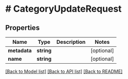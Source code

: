 # # CategoryUpdateRequest

## Properties

Name | Type | Description | Notes
------------ | ------------- | ------------- | -------------
**metadata** | **string** |  | [optional]
**name** | **string** |  | [optional]

[[Back to Model list]](../../README.md#models) [[Back to API list]](../../README.md#endpoints) [[Back to README]](../../README.md)
